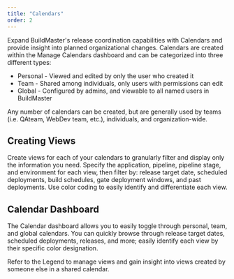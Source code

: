 ```yaml
---
title: "Calendars"
order: 2
---
```


Expand BuildMaster's release coordination capabilities with Calendars and provide insight into planned organizational changes. Calendars are created within the Manage Calendars dashboard and can be categorized into three different types:


- Personal - Viewed and edited by only the user who created it
- Team - Shared among individuals, only users with permissions can edit
- Global - Configured by admins, and viewable to all named users in BuildMaster

Any number of calendars can be created, but are generally used by teams (i.e. QAteam, WebDev team, etc.), individuals, and organization-wide.


## Creating Views

Create views for each of your calendars to granularly filter and display only the information you need. Specify the application, pipeline, pipeline stage, and environment for each view, then filter by: release target date, scheduled deployments, build schedules, gate deployment windows, and past deployments. Use color coding to easily identify and differentiate each view.


## Calendar Dashboard 

The Calendar dashboard allows you to easily toggle through personal, team, and global calendars. You can quickly browse through release target dates, scheduled deployments, releases, and more; easily identify each view by their specific color designation.


Refer to the Legend to manage views and gain insight into views created by someone else in a shared calendar.